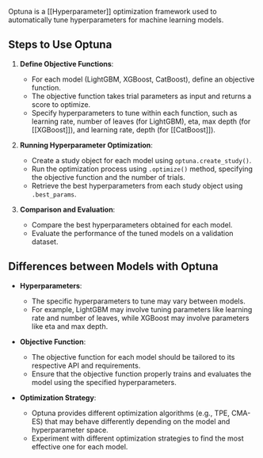 Optuna is a [[Hyperparameter]] optimization framework used to automatically tune hyperparameters for machine learning models. 

## Steps to Use Optuna
1. **Define Objective Functions**: 
   - For each model (LightGBM, XGBoost, CatBoost), define an objective function.
   - The objective function takes trial parameters as input and returns a score to optimize.
   - Specify hyperparameters to tune within each function, such as learning rate, number of leaves (for LightGBM), eta, max depth (for [[XGBoost]]), and learning rate, depth (for [[CatBoost]]).

2. **Running Hyperparameter Optimization**:
   - Create a study object for each model using `optuna.create_study()`.
   - Run the optimization process using `.optimize()` method, specifying the objective function and the number of trials.
   - Retrieve the best hyperparameters from each study object using `.best_params`.

3. **Comparison and Evaluation**:
   - Compare the best hyperparameters obtained for each model.
   - Evaluate the performance of the tuned models on a validation dataset.

## Differences between Models with Optuna

- **Hyperparameters**:
  - The specific hyperparameters to tune may vary between models.
  - For example, LightGBM may involve tuning parameters like learning rate and number of leaves, while XGBoost may involve parameters like eta and max depth.

- **Objective Function**:
  - The objective function for each model should be tailored to its respective API and requirements.
  - Ensure that the objective function properly trains and evaluates the model using the specified hyperparameters.

- **Optimization Strategy**:
  - Optuna provides different optimization algorithms (e.g., TPE, CMA-ES) that may behave differently depending on the model and hyperparameter space.
  - Experiment with different optimization strategies to find the most effective one for each model.